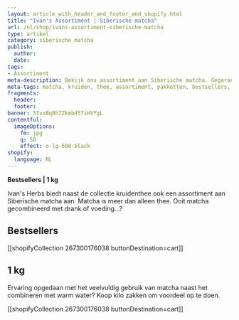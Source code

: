 ```yaml
---
layout: article_with_header_and_footer_and_shopify.html
title: "Ivan's Assortiment | Siberische matcha"
url: /nl/shop/ivans-assortiment-siberische-matcha
type: artikel
category: siberische matcha
publish:
  author:
  date:
tags:
- Assortiment
meta-description: Bekijk ons assortiment aan Siberische matcha. Gegarandeerd de hoogste kwaliteit. Benieuwd naar onze matcha kilozakken?
meta-tags: matcha, kruiden, thee, assortiment, pakketten, bestsellers, drank, voeding, collectie, kruidenthee, water, bestsellers, 1kg
fragments:
  header:
  footer: 
banner: 5IvxBq8h7Zkmb457iHVYgL
contentful:
  imageOptions:
    fm: jpg
    q: 50
    effect: o-lg-60d-black
shopify:
  language: NL
---
```

**Bestsellers | 1 kg**

Ivan's Herbs biedt naast de collectie kruidenthee ook een assortiment aan Siberische matcha aan. Matcha is meer dan alleen thee. Ooit matcha gecombineerd met drank of voeding...?

## Bestsellers

[[shopifyCollection 267300176038 buttonDestination=cart]]

## 1 kg

Ervaring opgedaan met het veelvuldig gebruik van matcha naast het combineren met warm water? Koop kilo zakken om voordeel op te doen.

[[shopifyCollection 267300176038 buttonDestination=cart]] 